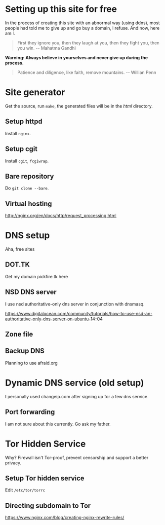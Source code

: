 Setting up this site for free
=============================
In the process of creating this site with an abnormal way (using ddns), most
people had told me to give up and go buy a domain, I refuse. And now, here am
I.

> First they ignore you, then they laugh at you, then they fight you, then you
> win.  -- Mahatma Gandhi

**Warning: Always believe in yourselves and never give up during the process.**

> Patience and diligence, like faith, remove mountains.  -- Willian Penn

Site generator
==============
Get the source, run `make`, the generated files will be in the *html* directory.

Setup httpd
-----------
Install `nginx`.

Setup cgit
----------
Install `cgit`, `fcgiwrap`.

Bare repository
---------------
Do `git clone --bare`.

Virtual hosting
---------------
http://nginx.org/en/docs/http/request_processing.html

DNS setup
=========
Aha, free sites

DOT.TK
------
Get my domain pickfire.tk here

NSD DNS server
--------------
I use nsd authoritative-only dns server in conjunction with dnsmasq.

https://www.digitalocean.com/community/tutorials/how-to-use-nsd-an-authoritative-only-dns-server-on-ubuntu-14-04

Zone file
---------

Backup DNS
----------
Planning to use afraid.org

Dynamic DNS service (old setup)
===============================
I personally used changeip.com after signing up for a few dns service.

Port forwarding
---------------
I am not sure about this currently. Go ask my father.

Tor Hidden Service
==================
Why? Firewall isn't Tor-proof, prevent censorship and support a better privacy.

Setup Tor hidden service
------------------------
Edit `/etc/tor/torrc`

Directing subdomain to Tor
--------------------------
https://www.nginx.com/blog/creating-nginx-rewrite-rules/
